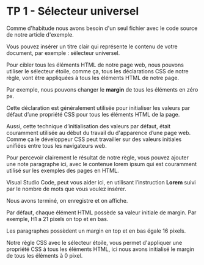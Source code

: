 # TP 1  - Sélecteur universel
 Comme d'habitude nous avons besoin d'un seul fichier avec le code source de notre article d'exemple.

Vous pouvez insérer un titre clair qui représente le contenu de votre document, par exemple : sélecteur universel.

Pour cibler tous les éléments HTML de notre page web, nous pouvons utiliser le sélecteur étoile, comme ça,  tous les déclarations CSS de notre règle, vont être appliquées à tous les éléments HTML de notre page.

 Par exemple, nous pouvons changer le **margin** de tous les éléments en zéro px.

 Cette déclaration est généralement utilisée pour initialiser les valeurs par défaut d’une propriété CSS pour tous les éléments HTML de la page. 

Aussi, cette technique d’initialisation des valeurs par défaut, était couramment utilisée au début du travail du d'apparence d’une page web. Comme ça le développeur CSS peut travailler sur des valeurs initiales unifiées entre tous les navigateurs web.

Pour percevoir clairement le résultat de notre règle, vous pouvez ajouter une note paragraphe ici, avec le contenue lorem ipsum qui est couramment utilisé sur les exemples des pages en HTML. 

Visual Studio Code, peut vous aider ici, en utilisant l’instruction **Lorem** suivi par le nombre de mots que vous voulez insérer.

Nous avons terminé, on enregistre et on affiche.

Par défaut, chaque élément HTML possède sa valeur initiale de margin. 
Par exemple, H1 a  21 pixels on top et en bas. 

Les paragraphes possèdent un margin en top et en bas égale 16 pixels.

Notre règle CSS avec le sélecteur étoile, vous permet d'appliquer une propriété CSS à tous les éléments HTML, ici nous avons initialisé le margin de tous les éléments à 0 pixel.
